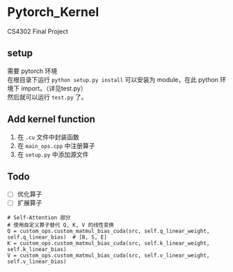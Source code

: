 # Pytorch_Kernel
 CS4302 Final Project

## setup
需要 pytorch 环境  
在根目录下运行 `python setup.py install` 可以安装为 module，在此 python 环境下 import。（详见test.py）  
然后就可以运行 `test.py` 了。

## Add kernel function
1. 在 `.cu` 文件中封装函数
2. 在 `main_ops.cpp` 中注册算子
3. 在 `setup.py` 中添加源文件

## Todo
- [ ] 优化算子
- [ ] 扩展算子

```
# Self-Attention 部分
# 使用自定义算子替代 Q, K, V 的线性变换
Q = custom_ops.custom_matmul_bias_cuda(src, self.q_linear_weight, self.q_linear_bias)  # [B, S, E]
K = custom_ops.custom_matmul_bias_cuda(src, self.k_linear_weight, self.k_linear_bias)
V = custom_ops.custom_matmul_bias_cuda(src, self.v_linear_weight, self.v_linear_bias)
```

